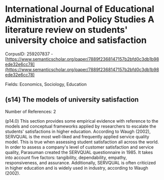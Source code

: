 # International Journal of Educational Administration and Policy Studies A literature review on students' university choice and satisfaction

CorpusID: 259207837 - [https://www.semanticscholar.org/paper/7889f2368147157b2bfd0c3db1b98ede32e6cc78](https://www.semanticscholar.org/paper/7889f2368147157b2bfd0c3db1b98ede32e6cc78)

Fields: Economics, Sociology, Education

## (s14) The models of university satisfaction
Number of References: 2

(p14.0) This section provides some empirical evidence with reference to the models and conceptual frameworks applied by researchers to escalate the students' satisfactions in higher education. According to Waugh (2002), SERVQUAL is the most well-liked and frequently applied service quality model. This is true when assessing student satisfaction all across the world. In order to assess a company's level of customer satisfaction and service quality, Parasuman created the SERVQUAL questionnaire in 1985. It takes into account five factors: tangibility, dependability, empathy, responsiveness, and assurance. Additionally, SERVQUAL is often criticized in higher education and is widely used in industry, according to Waugh (2002).
